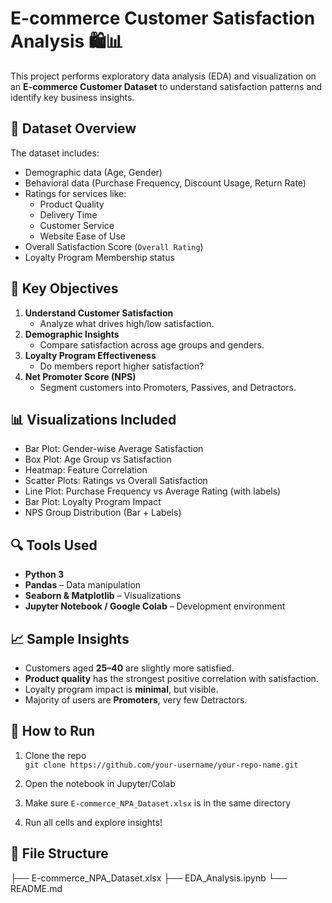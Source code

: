 # E-commerce Customer Satisfaction Analysis 🛍️📊

This project performs exploratory data analysis (EDA) and visualization on an **E-commerce Customer Dataset** to understand satisfaction patterns and identify key business insights.

## 📁 Dataset Overview

The dataset includes:
- Demographic data (Age, Gender)
- Behavioral data (Purchase Frequency, Discount Usage, Return Rate)
- Ratings for services like:
  - Product Quality
  - Delivery Time
  - Customer Service
  - Website Ease of Use
- Overall Satisfaction Score (`Overall Rating`)
- Loyalty Program Membership status

## 📌 Key Objectives

1. **Understand Customer Satisfaction**
   - Analyze what drives high/low satisfaction.
2. **Demographic Insights**
   - Compare satisfaction across age groups and genders.
3. **Loyalty Program Effectiveness**
   - Do members report higher satisfaction?
4. **Net Promoter Score (NPS)**
   - Segment customers into Promoters, Passives, and Detractors.

## 📊 Visualizations Included

- Bar Plot: Gender-wise Average Satisfaction
- Box Plot: Age Group vs Satisfaction
- Heatmap: Feature Correlation
- Scatter Plots: Ratings vs Overall Satisfaction
- Line Plot: Purchase Frequency vs Average Rating (with labels)
- Bar Plot: Loyalty Program Impact
- NPS Group Distribution (Bar + Labels)

## 🔍 Tools Used

- **Python 3**
- **Pandas** – Data manipulation
- **Seaborn & Matplotlib** – Visualizations
- **Jupyter Notebook / Google Colab** – Development environment

## 📈 Sample Insights

- Customers aged **25–40** are slightly more satisfied.
- **Product quality** has the strongest positive correlation with satisfaction.
- Loyalty program impact is **minimal**, but visible.
- Majority of users are **Promoters**, very few Detractors.

## 🚀 How to Run

1. Clone the repo  
   `git clone https://github.com/your-username/your-repo-name.git`

2. Open the notebook in Jupyter/Colab

3. Make sure `E-commerce_NPA_Dataset.xlsx` is in the same directory

4. Run all cells and explore insights!

## 📌 File Structure
├── E-commerce_NPA_Dataset.xlsx
├── EDA_Analysis.ipynb
└── README.md


